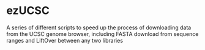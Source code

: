 # ezUCSC
A series of different scripts to speed up the process of downloading data from the UCSC genome browser, including FASTA download from sequence ranges and LiftOver between any two libraries
